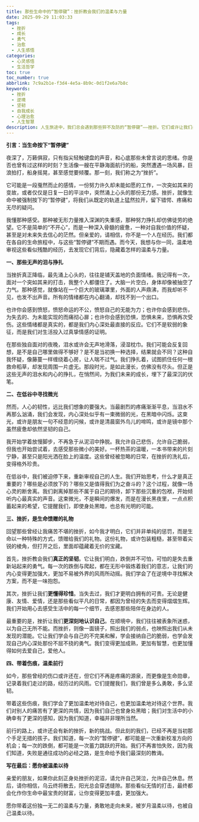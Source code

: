 ```yaml
---
title: 那些生命中的“暂停键”：挫折教会我们的温柔与力量
date: 2025-09-29 11:03:33
tags:
  - 挫折
  - 成长
  - 勇气
  - 治愈
  - 人生感悟
categories:
  - 心灵感悟
  - 生活哲学
toc: true
toc_number: true
abbrlink: 7c9a2b1e-f3d4-4e5a-8b9c-0d1f2e6a7b8c
keywords:
  - 挫折
  - 逆境
  - 坚韧
  - 自我成长
  - 心理治愈
  - 人生智慧
description: 人生旅途中，我们总会遇到那些猝不及防的“暂停键”——挫折。它们或许让我们感到迷茫、痛苦，甚至想要放弃。但正是这些看似无情的打击，在时间的沉淀下，悄然雕刻着我们的内心，教会我们温柔、坚韧，以及面对未来的勇气。这篇文章，想与你一同探寻挫折深处的意义，感受它带来的独特馈赠，并从中汲取继续前行的力量。
---
```


**引言：当生命按下“暂停键”**

夜深了，万籁俱寂，只有指尖轻触键盘的声音，和心底那些未曾言说的思绪。你是否也曾有过这样的时刻？生活像一艘在平静海面航行的船，突然遭遇一场风暴，巨浪拍打，船身摇晃，甚至感觉要倾覆。那一刻，我们称之为“挫折”。

它可能是一段戛然而止的感情，一份努力许久却未能如愿的工作，一次突如其来的变故，或者仅仅是日复一日的平淡中，突然涌上心头的那份无力感。挫折，就像生命中被强制按下的“暂停键”，将我们从既定的轨道上猛然拉开，留下错愕、疼痛和无尽的疑问。

我懂那种感受。那种被无形力量推入深渊的失重感，那种努力挣扎却仿佛徒劳的绝望。它不是简单的“不开心”，而是一种深入骨髓的疲惫，一种对自我价值的怀疑，甚至是对未来失去信心的茫然。但亲爱的，请相信，你不是一个人在经历。我们都在各自的生命旅程中，与这些“暂停键”不期而遇。而今天，我想与你一同，温柔地审视这些看似残酷的经历，去发现它们背后，隐藏着怎样的温柔与力量。

**一、那些无声的泪与挣扎**

当挫折真正降临，最先涌上心头的，往往是铺天盖地的负面情绪。我记得有一次，面对一个突如其来的打击，我整个人都僵住了。大脑一片空白，身体却像被抽空了力气。那种感觉，就像站在一个巨大的玻璃罩里，外面的人声鼎沸，而我却听不见，也发不出声音。所有的情绪都在内心翻涌，却找不到一个出口。

也许你会感到愤怒，愤怒命运的不公，愤怒自己的无能为力；也许你会感到悲伤，为失去的、为未能实现的而痛彻心扉；也许你会感到恐惧，恐惧未来，恐惧再次受伤。这些情绪都是真实的，都是我们内心深处最直接的反应。它们不是软弱的象征，而是我们对生活投入过真挚情感的证明。

在那些独自面对的夜晚，泪水或许会无声地滑落，浸湿枕巾。我们可能会反复回想，是不是自己哪里做得不够好？是不是当初换一种选择，结果就会不同？这种自我怀疑，像藤蔓一样缠绕着心房，让人喘不过气。我们挣扎着，试图抓住任何一根救命稻草，却发现周围一片虚无。那段时光，是如此漫长，仿佛没有尽头。但正是这些无声的泪水和内心的挣扎，在悄然间，为我们未来的成长，埋下了最深沉的伏笔。

**二、在低谷中寻找微光**

然而，人心的韧性，远比我们想象的要强大。当最剧烈的疼痛渐渐平息，当泪水不再那么汹涌，我们会发现，内心深处似乎有一束微弱的光，在黑暗中闪烁。这束光，或许是朋友一句不经意的问候，或许是清晨窗外鸟儿的啼鸣，或许是镜中那个虽然疲惫却依然坚韧的自己。

我开始学着放慢脚步，不再急于从泥沼中挣脱。我允许自己悲伤，允许自己脆弱，但我也开始尝试着，去感受那些微小的美好。一杯热茶的温暖，一本书带来的片刻宁静，甚至只是阳光洒在脸上的温度。这些曾经被忽略的日常，在挫折的洗礼后，变得格外珍贵。

在低谷中，我们被迫停下来，重新审视自己的人生。我们开始思考，什么才是真正重要的？哪些是必须放下的？哪些又是值得我们为之奋斗的？这个过程，就像一场心灵的断舍离。我们剥离掉那些不属于自己的期待，卸下那些沉重的包袱，开始倾听内心最真实的声音。这束微光，不是瞬间的爆发，而是在漫长黑夜里，一点点积蓄起来的希望，它提醒我们，即使身处黑暗，也总有光明的可能。

**三、挫折，是生命馈赠的礼物**

回望那些曾经让我痛苦不堪的挫折，如今我才明白，它们并非单纯的惩罚，而是生命以一种特殊的方式，馈赠给我们的礼物。这份礼物，或许包装粗糙，甚至带着尖锐的棱角，但打开之后，里面却蕴藏着无价的宝藏。

首先，挫折教会我们**真正的坚韧**。它让我们明白，跌倒并不可怕，可怕的是失去重新站起来的勇气。每一次的跌倒与爬起，都在无形中锻炼着我们的意志，让我们的内心变得更加强大，更加不易被外界的风雨所动摇。我们学会了在逆境中寻找解决方案，而不是一味抱怨。

其次，挫折让我们**更懂得珍惜**。当失去过，我们才更明白拥有的可贵。无论是健康、友情、爱情，还是那些看似平凡的日常，都因为曾经的失去而变得熠熠生辉。我们开始用心去感受生活中的每一个细节，去感恩那些陪伴在身边的人。

最重要的是，挫折让我们**更深刻地认识自己**。在顺境中，我们往往被表象所迷惑，以为自己无所不能。而挫折，则像一面镜子，照出我们的弱点，也映照出我们从未发现的潜能。它让我们学会与自己的不完美和解，学会接纳自己的脆弱，也学会发现自己内心深处那份不屈不挠的勇气。我们变得更加成熟，更加有智慧，也更加懂得如何去爱自己，爱他人。

**四、带着伤痕，温柔前行**

如今，那些曾经的伤口或许还在，但它们不再是疼痛的源泉，而更像是生命勋章，记录着我们走过的路，经历过的风雨。它们提醒我们，我们曾是多么勇敢，多么坚韧。

带着这些伤痕，我们学会了更加温柔地对待自己，也更加温柔地对待这个世界。我们对别人的痛苦有了更深的共情，因为我们自己也曾身处黑暗；我们对生活中的小确幸有了更深的感知，因为我们知道，幸福并非理所当然。

前行的路上，或许还会有新的挫折，新的挑战。但此刻的我们，已经不再是当初那个手足无措的孩子。我们知道，每一次的“暂停键”，都可能是一次重新校准方向的机会；每一次的跌倒，都可能是一次蓄力跳跃的开始。我们不再害怕失败，因为我们知道，失败是通往成功的必经之路，是生命给予我们最深刻的教诲。

**写在最后：愿你被温柔以待**

亲爱的朋友，如果你此刻正身处挫折的泥沼，请允许自己哭泣，允许自己休息。然后，请你相信，乌云终将散去，阳光总会穿透缝隙。那些看似无情的打击，最终都会化作你生命中最宝贵的财富，让你变得更加丰盛，更加强大。

愿你带着这份独一无二的温柔与力量，勇敢地走向未来，被岁月温柔以待，也被自己温柔以待。